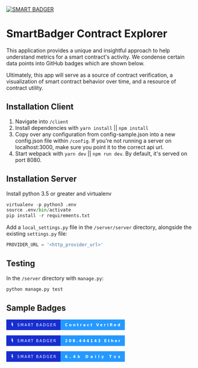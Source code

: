 [![SMART BADGER](https://img.shields.io/badge/smart_badger-contract_verified-brightgreen.svg?colorA=172ECF&colorB=2599FF&style=for-the-badge&logo=data%3Aimage%2Fsvg%2Bxml%3Bbase64%2CPHN2ZyB3aWR0aD0iMTQiIGhlaWdodD0iMTQiIHhtbG5zPSJodHRwOi8vd3d3LnczLm9yZy8yMDAwL3N2ZyI%2BPHBhdGggZD0iTTUuNjI2IDEuMzUybDIuNS0uMjYzLS44MDcgNS4xOSAyLjE4NC0uMjMtMi42MjIgNy4yMzcuMDY5LTUuNDc0LTIuMjY0LjIzOHoiIGZpbGw9IiNGRkYiIGZpbGwtcnVsZT0iZXZlbm9kZCIvPjwvc3ZnPg%3D%3D)](https://etherscan.io/address/0x20d42F2e99A421147AcF198D775395cAc2E8b03d)

# SmartBadger Contract Explorer

This application provides a unique and insightful approach to help understand metrics for a smart contract's activity. We condense certain data points into GitHub badges which are shown below.

Ultimately, this app will serve as a source of contract verification, a visualization of smart contract behavior over time, and a resource of contract utility. 

## Installation Client

1. Navigate into `/client`
1. Install dependencies with `yarn install` || `npm install`
1. Copy over any configuration from config-sample.json into a new config.json file within `/config`. If you're not running a server on localhost:3000, make sure you point it to the correct api url.
1. Start webpack with `yarn dev` || `npm run dev`. By default, it's served on port 8080.


## Installation Server

Install python 3.5 or greater and virtualenv

```py
virtualenv -p python3 .env
source .env/bin/activate
pip install -r requirements.txt
```

Add a `local_settings.py` file in the `/server/server` directory, alongside the existing `settings.py` file:

```py
PROVIDER_URL = '<http_provider_url>'
```


## Testing

In the `/server` directory with `manage.py`:

```py
python manage.py test
```


## Sample Badges
<svg xmlns="http://www.w3.org/2000/svg" xmlns:xlink="http://www.w3.org/1999/xlink" width="315" height="28"><g shape-rendering="crispEdges"><path fill="#172ECF" d="M0 0h144v28H0z"/><path fill="#2599FF" d="M144 0h171v28H144z"/></g><g fill="#fff" text-anchor="middle" font-family="DejaVu Sans,Verdana,Geneva,sans-serif" font-size="100"><image x="9" y="7" width="14" height="14" xlink:href="data:image/svg+xml;base64,PHN2ZyB3aWR0aD0iMTQiIGhlaWdodD0iMTQiIHhtbG5zPSJodHRwOi8vd3d3LnczLm9yZy8yMDAwL3N2ZyI+PHBhdGggZD0iTTUuNjI2IDEuMzUybDIuNS0uMjYzLS44MDcgNS4xOSAyLjE4NC0uMjMtMi42MjIgNy4yMzcuMDY5LTUuNDc0LTIuMjY0LjIzOHoiIGZpbGw9IiNGRkYiIGZpbGwtcnVsZT0iZXZlbm9kZCIvPjwvc3ZnPg=="/><text x="805" y="175" transform="scale(.1)" textLength="1030">SMART BADGER</text><text x="2295" y="175" font-weight="bold" transform="scale(.1)" textLength="1470">Contract Verified</text></g> </svg>

<svg xmlns="http://www.w3.org/2000/svg" xmlns:xlink="http://www.w3.org/1999/xlink" width="315" height="28"><g shape-rendering="crispEdges"><path fill="#172ECF" d="M0 0h144v28H0z"/><path fill="#2599FF" d="M144 0h171v28H144z"/></g><g fill="#fff" text-anchor="middle" font-family="DejaVu Sans,Verdana,Geneva,sans-serif" font-size="100"><image x="9" y="7" width="14" height="14" xlink:href="data:image/svg+xml;base64,PHN2ZyB3aWR0aD0iMTQiIGhlaWdodD0iMTQiIHhtbG5zPSJodHRwOi8vd3d3LnczLm9yZy8yMDAwL3N2ZyI+PHBhdGggZD0iTTUuNjI2IDEuMzUybDIuNS0uMjYzLS44MDcgNS4xOSAyLjE4NC0uMjMtMi42MjIgNy4yMzcuMDY5LTUuNDc0LTIuMjY0LjIzOHoiIGZpbGw9IiNGRkYiIGZpbGwtcnVsZT0iZXZlbm9kZCIvPjwvc3ZnPg=="/><text x="805" y="175" transform="scale(.1)" textLength="1030">SMART BADGER</text><text x="2295" y="175" font-weight="bold" transform="scale(.1)" textLength="1470">208.444143 Ether</text></g> </svg>

<svg xmlns="http://www.w3.org/2000/svg" xmlns:xlink="http://www.w3.org/1999/xlink" width="315" height="28"><g shape-rendering="crispEdges"><path fill="#172ECF" d="M0 0h144v28H0z"/><path fill="#2599FF" d="M144 0h171v28H144z"/></g><g fill="#fff" text-anchor="middle" font-family="DejaVu Sans,Verdana,Geneva,sans-serif" font-size="100"><image x="9" y="7" width="14" height="14" xlink:href="data:image/svg+xml;base64,PHN2ZyB3aWR0aD0iMTQiIGhlaWdodD0iMTQiIHhtbG5zPSJodHRwOi8vd3d3LnczLm9yZy8yMDAwL3N2ZyI+PHBhdGggZD0iTTUuNjI2IDEuMzUybDIuNS0uMjYzLS44MDcgNS4xOSAyLjE4NC0uMjMtMi42MjIgNy4yMzcuMDY5LTUuNDc0LTIuMjY0LjIzOHoiIGZpbGw9IiNGRkYiIGZpbGwtcnVsZT0iZXZlbm9kZCIvPjwvc3ZnPg=="/><text x="805" y="175" transform="scale(.1)" textLength="1030">SMART BADGER</text><text x="2295" y="175" font-weight="bold" transform="scale(.1)" textLength="1470">6.4k Daily Txs</text></g> </svg>